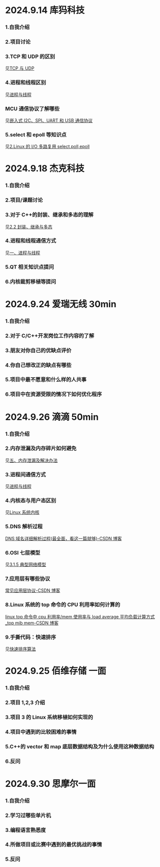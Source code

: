 # 2024.9.14 库犸科技

### 1.自我介绍

### 2.项目讨论

### 3.TCP 和 UDP 的区别

见[TCP 与 UDP](TCP与UDP.md)

### 4.进程和线程区别

见[进程与线程](进程与线程.md)

### MCU 通信协议了解哪些

见[嵌入式 I2C、SPI、UART 和 USB 通信协议](嵌入式I2C、SPI、UART和USB通信协议.md)

### 5.select 和 epoll 等知识点

见[2.Linux 的 I/O 多路复用 select,poll,epoll](笔试整理.md#2.Linux%20的%20I/O%20多路复用%20select,poll,epoll)

# 2024.9.18 杰克科技

### 1.自我介绍

### 2.项目/课题讨论

### 3.对于 C++的封装、继承和多态的理解

见[2.2 封装、继承与多态](<嵌入式面经题全解析(软件开发C++面经).md#2.2%20封装、继承与多态>)

### 4.进程和线程通信方式

见[一、进程与线程](<嵌入式面经题全解析(软件开发C++面经).md#一、进程与线程>)

### 5.QT 相关知识点提问

### 6.内核裁剪移植等提问

# 2024.9.24 爱瑞无线 30min

### 1.自我介绍

### 2.对于 C/C++开发岗位工作内容的了解

### 3.朋友对你自己的优缺点评价

### 4.你自己想改正的缺点有哪些

### 5.项目中最不愿意和什么样的人共事

### 6.项目中在资源受限的情况下如何优化程序

# 2024.9.26 滴滴 50min

### 1.自我介绍

### 2.内存泄漏及内存碎片如何避免

见[五、内存泄漏及解决办法](拼多多面试.md#五、内存泄漏及解决办法)

### 3.进程间通信方式

见[进程与线程](进程与线程.md)

### 4.内核态与用户态区别

见[Linux 系统内核](Linux系统内核.md)

### 5.DNS 解析过程

[DNS 域名详细解析过程(最全面，看这一篇就够)-CSDN 博客](https://blog.csdn.net/bangshao1989/article/details/121913780)

### 6.OSI 七层模型

见[3.1.5 典型网络模型](<嵌入式面经题全解析(软件开发C++面经).md#3.1.5%20典型网络模型>)

### 7.应用层有哪些协议

[常见应用层协议-CSDN 博客](https://blog.csdn.net/weixin_42109012/article/details/101983608)

### 8.Linux 系统的 top 命令的 CPU 利用率如何计算的

[linux top 命令中 cpu 利用率/mem 使用率与 load average 平均负载计算方式\_top mib mem-CSDN 博客](https://blog.csdn.net/maybeYoc/article/details/135341697)

### 9.手撕代码：快速排序

见[快速排序算法](快速排序算法.md)

# 2024.9.25 佰维存储 一面

### 1.自我介绍

### 2.项目 1,2,3 介绍

### 3.项目 3 的 Linux 系统移植如何实现的

### 4.项目中遇到的比较困难的事情

### 5.C++的 vector 和 map 底层数据结构及为什么使用这种数据结构

### 6.反问

# 2024.9.30 思摩尔一面

### 1.自我介绍

### 2.学习过哪些单片机

### 3.编程语言熟悉度

### 4.所做项目或比赛中遇到的最优挑战的事情

### 5.反问
